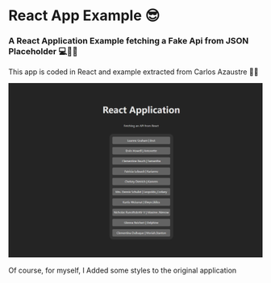 # React App Example 😎

### A React Application Example fetching a Fake Api from JSON Placeholder 💻🐱‍💻

This app is coded in React and example extracted from Carlos Azaustre 🖖✨

![Application Interface](./src/assets/screenshot-application.png)

Of course, for myself, I Added some styles to the original application
